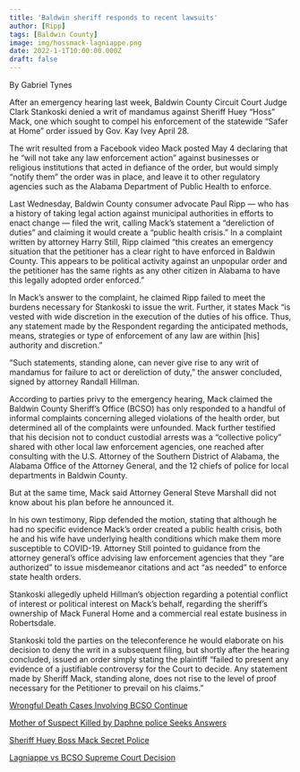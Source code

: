 ```yaml
---
title: 'Baldwin sheriff responds to recent lawsuits'
author: [Ripp]
tags: [Baldwin County]
image: img/hossmack-lagniappe.png
date: 2022-1-1T10:00:00.000Z
draft: false
---
```


By Gabriel Tynes

After an emergency hearing last week, Baldwin County Circuit Court Judge Clark Stankoski denied a writ of mandamus against Sheriff Huey “Hoss” Mack, one which sought to compel his enforcement of the statewide “Safer at Home” order issued by Gov. Kay Ivey April 28.

The writ resulted from a Facebook video Mack posted May 4 declaring that he “will not take any law enforcement action” against businesses or religious institutions that acted in defiance of the order, but would simply “notify them” the order was in place, and leave it to other regulatory agencies such as the Alabama Department of Public Health to enforce. 

Last Wednesday, Baldwin County consumer advocate Paul Ripp — who has a history of taking legal action against municipal authorities in efforts to enact change — filed the writ, calling Mack’s statement a “dereliction of duties” and claiming it would create a “public health crisis.” In a complaint written by attorney Harry Still, Ripp claimed “this creates an emergency situation that the petitioner has a clear right to have enforced in Baldwin County. This appears to be political activity against an unpopular order and the petitioner has the same rights as any other citizen in Alabama to have this legally adopted order enforced.”

In Mack’s answer to the complaint, he claimed Ripp failed to meet the burdens necessary for Stankoski to issue the writ. Further, it states Mack “is vested with wide discretion in the execution of the duties of his office. Thus, any statement made by the Respondent regarding the anticipated methods, means, strategies or type of enforcement of any law are within [his] authority and discretion.”

“Such statements, standing alone, can never give rise to any writ of mandamus for failure to act or dereliction of duty,” the answer concluded, signed by attorney Randall Hillman.

According to parties privy to the emergency hearing, Mack claimed the Baldwin County Sheriff’s Office (BCSO) has only responded to a handful of informal complaints concerning alleged violations of the health order, but determined all of the complaints were unfounded. Mack further testified that his decision not to conduct custodial arrests was a “collective policy” shared with other local law enforcement agencies, one reached after consulting with the U.S. Attorney of the Southern District of Alabama, the Alabama Office of the Attorney General, and the 12 chiefs of police for local departments in Baldwin County. 

But at the same time, Mack said Attorney General Steve Marshall did not know about his plan before he announced it.

In his own testimony, Ripp defended the motion, stating that although he had no specific evidence Mack’s order created a public health crisis, both he and his wife have underlying health conditions which make them more susceptible to COVID-19. Attorney Still pointed to guidance from the attorney general’s office advising law enforcement agencies that they “are authorized” to issue misdemeanor citations and act “as needed” to enforce state health orders.

Stankoski allegedly upheld Hillman’s objection regarding a potential conflict of interest or political interest on Mack’s behalf, regarding the sheriff’s ownership of Mack Funeral Home and a commercial real estate business in Robertsdale. 

Stankoski told the parties on the teleconference he would elaborate on his decision to deny the writ in a subsequent filing, but shortly after the hearing concluded, issued an order simply stating the plaintiff “failed to present any evidence of a justifiable controversy for the Court to decide. Any statement made by Sheriff Mack, standing alone, does not rise to the level of proof necessary for the Petitioner to prevail on his claims.”





[Wrongful Death Cases Involving BCSO Continue](https://lagniappemobile.com/wrongful-death-cases-involving-bcso-continue/)


[Mother of Suspect Killed by Daphne police Seeks Answers](https://lagniappemobile.com/mother-of-suspect-killed-by-daphne-police-seeks-answers/)


[Sheriff Huey Boss Mack Secret Police](https://rippreport.com/2021/10/01/sheriff-huey-boss-mack-secret-police/)


[Lagniappe vs BCSO Supreme Court Decision](https://lagniappemobile.com/wp-content/uploads/2021/09/Lagniappe-vs.-BCSO-Supreme-Court-Decision.pdf)
